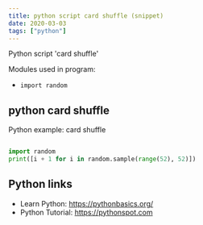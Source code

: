 ```yaml
---
title: python script card shuffle (snippet)
date: 2020-03-03
tags: ["python"]
---
```

Python script 'card shuffle'


Modules used in program: 
* `import random`

## python card shuffle

Python example: card shuffle

```python

import random
print([i + 1 for i in random.sample(range(52), 52)])


```

## Python links

- Learn Python: https://pythonbasics.org/
- Python Tutorial: https://pythonspot.com
